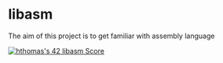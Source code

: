# libasm

The aim of this project is to get familiar with assembly language

[![hthomas's 42 libasm Score](https://badge42.vercel.app/api/v2/cl1m0540e000609mon8jcubug/project/1928792)](https://github.com/JaeSeoKim/badge42)
